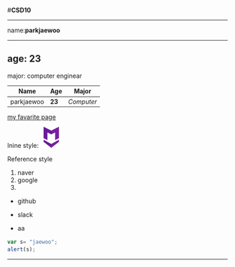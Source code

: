 #**CSD10**

-----------------------------
name:**parkjaewoo**
****************************
age: 23
---------------------------
major: computer enginear

| Name     |   Age   |    Major   |
|----------|---------|----------- |
|parkjaewoo| **23**  |_Computer_  |


[my favarite page](http://google.com)

Inine style:
![alt text](http://github.com/adam-p/markdown-here/raw/master/src/common/images/icon48.png)

Reference style

1. naver
2. google
3. 

* github
- slack
+ aa

``` javascript
var s= "jaewoo";
alert(s);
```

**********************************


